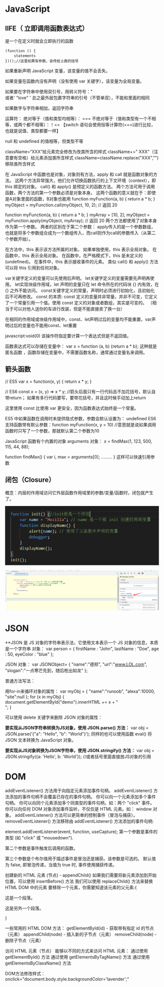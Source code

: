 # JavaScript

## **IIFE（ 立即调用函数表达式）**

是一个在定义时就会立即执行的函数

```
(function () {
    statements
})();//这里如果有参数，会传给上面的括号
```

如果重新声明 JavaScript 变量，该变量的值不会丢失。

如果变量在函数内没有声明（没有使用 var 关键字），该变量为全局变量。

如果要在字符串中使用双引号，用转义符号：\"   
或者'	"love"	'  总之最外层包裹字符串的引号（不管单双），不能和里面的相同

如果数字与字符串相加，返回字符串



运算符：
绝对等于（值和类型均相等）： ===
 不绝对等于（值和类型有一个不相等，或两个都不相等）：！==
【switch 语句会使用恒等计算符(===)进行比较，也就是说值、类型都要一样】

null 和 undefined 的值相等，但类型不等

className=“XXX”给元素完全修改为改类所含的样式
className+=" XXX"（注意要有空格）给元素添加类所含样式
className=className.replace("XXX","") 移除类所含样式



在 JavaScript 中函数也是对象，对象则有方法，apply 和 call 就是函数对象的方法。
这两个方法异常强大，他们允许切换函数执行的上下文环境（context），即 this 绑定的对象。
call() 和 apply() 是预定义的函数方法。 两个方法可用于调用函数，两个方法的第一个参数必须是对象本身。
这两个函数的意义就在于：即使是A对象里面的函数，B对象也能用
function myFunction(a, b) {
    return a * b;
}
myObject = myFunction.call(myObject, 10, 2);     // 返回 20


function myFunction(a, b) {
    return a * b;
}
myArray = [10, 2];
myObject = myFunction.apply(myObject, myArray);  // 返回 20
两个方法都使用了对象本身作为第一个参数。 两者的区别在于第二个参数： apply传入的是一个参数数组，
也就是将多个参数组合成为一个数组传入，而call则作为call的参数传入（从第二个参数开始）。




在方法中，this 表示该方法所属的对象。
如果单独使用，this 表示全局对象。
在函数中，this 表示全局对象。
在函数中，在严格模式下，this 是未定义的(undefined)。
在事件中，this 表示接收事件的元素。
类似 call() 和 apply() 方法可以将 this 引用到任何对象。

var关键字定义的变量可以先使用后声明。
let关键字定义的变量需要先声明再使用。
let实现块级作用域，let 声明的变量只在 let 命令所在的代码块 {} 内有效，在 {} 之外不能访问。
const关键字定义的常量，声明时必须进行初始化，且初始化后不可再修改。
const 的本质: const 定义的变量并非常量，并非不可变，它定义了一个常量引用一个值。使用 const 定义的对象或者数组，其实是可变的。
（相当于可以对他人送你的车进行改装，但是不能直接卖了换一台）

在相同的作用域或块级作用域中，const、let声明过后的变量均不能重置，var声明过后的变量也不能用const、let重置

javascript:void(0) 该操作符指定要计算一个表达式但是不返回值。

函数表达式可以存储在变量中：
var x = function (a, b) {return a * b};
这种就是匿名函数 ，函数存储在变量中，不需要函数名称，通常通过变量名来调用。

## 箭头函数

// ES5
var x = function(x, y) {
     return x * y;
}

// ES6
const x = (x, y) => x * y;		//箭头后面只有一行代码且不加花括号，默认自带return；
				如果有多行代码要写，要带花括号，并且这时候手动加上return


这里使用 const 比使用 var 更安全，因为函数表达式始终是一个常量。

ES5 中如果函数在调用时未提供隐式参数，参数会默认设置为： undefined
ES6 支持函数带有默认参数：function myFunction(x, y = 10)	//意思就是说如果调用函数时只写了一个参数，那就默认第二个参数为10

JavaScript 函数有个内置的对象 arguments 对象：
x = findMax(1, 123, 500, 115, 44, 88);

function findMax() {
    var i, max = arguments[0];
.........
}
这样可以快速引用参数



## 闭包（Closure）

概念：内层的作用域访问它外层函数作用域里的参数/变量/函数时，闭包就产生了。

<img src="README/image-20220128154539373.png" alt="image-20220128154539373" style="zoom:80%;" />



![image-20220128154603923](README/image-20220128154603923.png)

# JSON

**JSON 是 JS 对象的字符串表示法，它使用文本表示一个 JS 对象的信息，本质是一个字符串
对象：
var person = {
    firstName : "John",
    lastName  : "Doe",
    age       : 50,
    eyeColor  : "blue"
};

 JSON 对象：
 var JSONObject= {
    "name":"德邦",
    "url":"www.LOL.com", 
    "slogan":"一点寒芒先到，随后枪出如龙"
};


普通方法写法：
<script>
function myFunction()
{
    alert("Hello World!");
}
</script>


用for-in来循环对象的属性：
var myObj = { "name":"runoob", "alexa":10000, "site":null };
for (x in myObj) {
    document.getElementById("demo").innerHTML += x + "<br>";
}

可以使用 delete 关键字来删除 JSON 对象的属性：

**要实现从JSON字符串转换为JS对象，使用 JSON.parse() 方法：**
var obj = JSON.parse('{"a": "Hello", "b": "World"}');
同样的也可以使用函数 eval() 将 JSON 文本转换为 JavaScript 对象。

**要实现从JS对象转换为JSON字符串，使用 JSON.stringify() 方法：**
var obj = JSON.stringify({a: 'Hello', b: 'World'}); 	//或者括号里面直接放JS对象的引用





# DOM

addEventListener() 方法用于向指定元素添加事件句柄。
addEventListener() 方法添加的事件句柄不会覆盖已存在的事件句柄。
你可以向一个元素添加多个事件句柄。
你可以向同个元素添加多个同类型的事件句柄，如：两个 "click" 事件。
你可以向任何 DOM 对象添加事件监听，不仅仅是 HTML 元素。如： window 对象。
addEventListener() 方法可以更简单的控制事件（冒泡与捕获）。
removeEventListener() 方法移除由 addEventListener() 方法添加的事件句柄:

element.addEventListener(event, function, useCapture);
第一个参数是事件的类型 (如 "click" 或 "mousedown").

第二个参数是事件触发后调用的函数。

第三个参数是个布尔值用于描述事件是冒泡还是捕获。该参数是可选的。
默认值为 false, 即冒泡传递，当值为 true 时, 事件使用捕获传递。

创建新的 HTML 元素 (节点) - appendChild()
如果我们需要将新元素添加到开始位置，可以使用 insertBefore() 方法
我们可以使用 replaceChild() 方法来替换 HTML DOM 中的元素
要移除一个元素，你需要知道该元素的父元素:{
<div id="div1">
<p id="p1">这是一个段落。</p>
<p id="p2">这是另外一个段落。</p>
</div>

<script>
var parent = document.getElementById("div1");
var child = document.getElementById("p1");
parent.removeChild(child);
</script>
}

一些常用的 HTML DOM 方法：
getElementById(id) - 获取带有指定 id 的节点（元素）
appendChild(node) - 插入新的子节点（元素）
removeChild(node) - 删除子节点（元素）

访问 HTML 元素（节点）
能够以不同的方式来访问 HTML 元素：
通过使用 getElementById() 方法
通过使用 getElementsByTagName() 方法
通过使用 getElementsByClassName() 方法

DOM方法修改样式：
onclick="document.body.style.backgroundColor='lavender';"